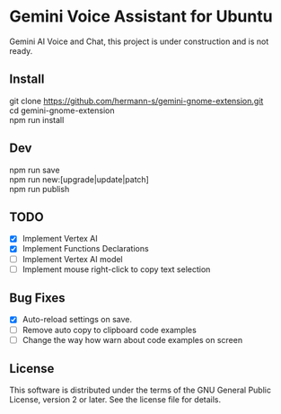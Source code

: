 # Gemini Voice Assistant for Ubuntu

Gemini AI Voice and Chat, this project is under construction and is not ready.

## Install

git clone https://github.com/hermann-s/gemini-gnome-extension.git<br>
cd gemini-gnome-extension<br>
npm run install<br>

## Dev

npm run save<br>
npm run new:[upgrade|update|patch]<br>
npm run publish<br>

## TODO

-   [x] Implement Vertex AI
-   [x] Implement Functions Declarations
-   [ ] Implement Vertex AI model
-   [ ] Implement mouse right-click to copy text selection

## Bug Fixes

-   [x] Auto-reload settings on save.
-   [ ] Remove auto copy to clipboard code examples
-   [ ] Change the way how warn about code examples on screen

## License

This software is distributed under the terms of the GNU General Public License, version 2 or later. See the license file for details.
